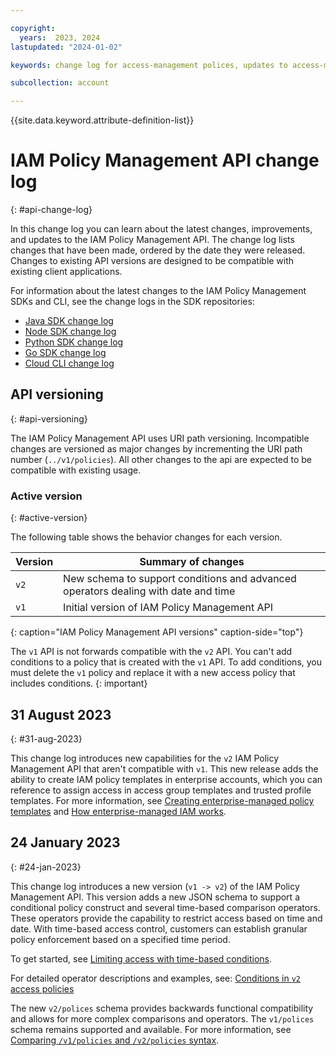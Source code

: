 ```yaml
---

copyright:
  years:  2023, 2024
lastupdated: "2024-01-02"

keywords: change log for access-management polices, updates to access-management polices, IAM Policy Management API change log, policies change log, access management change log

subcollection: account

---
```


{{site.data.keyword.attribute-definition-list}}

# IAM Policy Management API change log
{: #api-change-log}

In this change log you can learn about the latest changes, improvements, and updates to the IAM Policy Management API. The change log lists changes that have been made, ordered by the date they were released. Changes to existing API versions are designed to be compatible with existing client applications.

For information about the latest changes to the IAM Policy Management SDKs and CLI, see the change logs in the SDK repositories:
- [Java SDK change log](https://github.com/IBM/platform-services-java-sdk/blob/main/CHANGELOG.md)
- [Node SDK change log](https://github.com/IBM/platform-services-node-sdk/blob/main/CHANGELOG.md)
- [Python SDK change log](https://github.com/IBM/platform-services-python-sdk/blob/main/CHANGELOG.md)
- [Go SDK change log](https://github.com/IBM/platform-services-go-sdk/blob/main/CHANGELOG.md)
- [Cloud CLI change log](https://github.com/IBM-Cloud/ibm-cloud-cli-release/releases/)

## API versioning
{: #api-versioning}

The IAM Policy Management API uses URI path versioning. Incompatible changes are versioned as major changes by incrementing the URI path number (`../v1/policies`). All other changes to the api are expected to be compatible with existing usage.

### Active version
{: #active-version}

The following table shows the behavior changes for each version.

| Version | Summary of changes |
|---|---|
|`v2`| New schema to support conditions and advanced operators dealing with date and time|
|`v1`| Initial version of IAM Policy Management API |
{: caption="IAM Policy Management API versions" caption-side="top"}

The `v1` API is not forwards compatible with the `v2` API. You can't add conditions to a policy that is created with the `v1` API. To add conditions, you must delete the `v1` policy and replace it with a new access policy that includes conditions.
{: important}

## 31 August 2023
{: #31-aug-2023}

This change log introduces new capabilities for the `v2` IAM Policy Management API that aren't compatible with `v1`. This new release adds the ability to create IAM policy templates in enterprise accounts, which you can reference to assign access in access group templates and trusted profile templates. For more information, see [Creating enterprise-managed policy templates](/docs/secure-enterprise?topic=secure-enterprise-policy-template-create&interface=api) and [How enterprise-managed IAM works](/docs/secure-enterprise?topic=secure-enterprise-access-enterprises#how-enterprise-iam).


## 24 January 2023
{: #24-jan-2023}

This change log introduces a new version (`v1 -> v2`) of the IAM Policy Management API. This version adds a new JSON schema to support a conditional policy construct and several time-based comparison operators. These operators provide the capability to restrict access based on time and date. With time-based access control, customers can establish granular policy enforcement based on a specified time period.

To get started, see [Limiting access with time-based conditions](/docs/account?topic=account-iam-time-based&interface=ui).

For detailed operator descriptions and examples, see: [Conditions in `v2` access policies](/docs/account?topic=account-iam-condition-properties#policy-condition-properties)

The new `v2/polices` schema provides backwards functional compatibility and allows for more complex comparisons and operators. The `v1/polices` schema remains supported and available. For more information, see [Comparing `/v1/policies` and `/v2/policies` syntax](/docs/account?topic=account-known-issues#compare-syntax).
